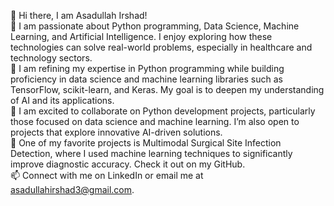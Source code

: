 👋 Hi there, I am Asadullah Irshad!  
👀 I am passionate about Python programming, Data Science, Machine Learning, and Artificial Intelligence. I enjoy exploring how these technologies can solve real-world problems, especially in healthcare and technology sectors.  
🌱 I am refining my expertise in Python programming while building proficiency in data science and machine learning libraries such as TensorFlow, scikit-learn, and Keras. My goal is to deepen my understanding of AI and its applications.  
👯 I am excited to collaborate on Python development projects, particularly those focused on data science and machine learning. I’m also open to projects that explore innovative AI-driven solutions.  
🌟 One of my favorite projects is Multimodal Surgical Site Infection Detection, where I used machine learning techniques to significantly improve diagnostic accuracy. Check it out on my GitHub.  
📫 Connect with me on LinkedIn or email me at asadullahirshad3@gmail.com.

<!--
Asadullah-Irshad/Asadullah-Irshad is a ✨ special ✨ repository because its `README.md` (this file) appears on your GitHub profile.
You can click the Preview link to take a look at your changes.
--->
